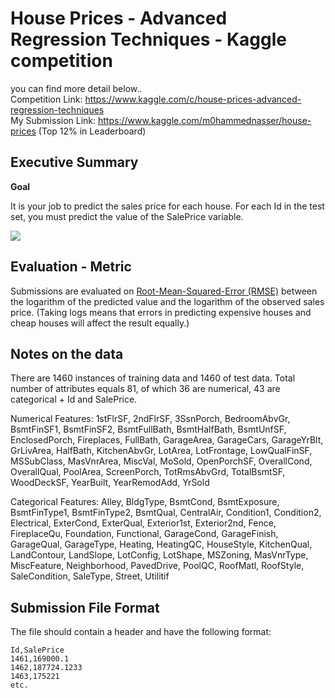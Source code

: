 # House Prices - Advanced Regression Techniques - Kaggle competition 

you can find more detail below.. <br>
Competition Link: https://www.kaggle.com/c/house-prices-advanced-regression-techniques <br>
My Submission Link: https://www.kaggle.com/m0hammednasser/house-prices  (Top 12% in Leaderboard)


## Executive Summary

**Goal**

It is your job to predict the sales price for each house. For each Id in the test set, you must predict the value of the SalePrice variable.

<img src = 'https://chernovteam.com/wp-content/uploads/2017/09/Manufactured-home-values.png'>

## Evaluation - Metric

Submissions are evaluated on [Root-Mean-Squared-Error (RMSE)](https://en.wikipedia.org/wiki/Root-mean-square_deviation) between the logarithm of the predicted value and the logarithm of the observed sales price. (Taking logs means that errors in predicting expensive houses and cheap houses will affect the result equally.)

## Notes on the data

There are 1460 instances of training data and 1460 of test data. Total number of attributes equals 81, of which 36 are numerical, 43 are categorical + Id and SalePrice.

Numerical Features: 1stFlrSF, 2ndFlrSF, 3SsnPorch, BedroomAbvGr, BsmtFinSF1, BsmtFinSF2, BsmtFullBath, BsmtHalfBath, BsmtUnfSF, EnclosedPorch, Fireplaces, FullBath, GarageArea, GarageCars, GarageYrBlt, GrLivArea, HalfBath, KitchenAbvGr, LotArea, LotFrontage, LowQualFinSF, MSSubClass, MasVnrArea, MiscVal, MoSold, OpenPorchSF, OverallCond, OverallQual, PoolArea, ScreenPorch, TotRmsAbvGrd, TotalBsmtSF, WoodDeckSF, YearBuilt, YearRemodAdd, YrSold

Categorical Features: Alley, BldgType, BsmtCond, BsmtExposure, BsmtFinType1, BsmtFinType2, BsmtQual, CentralAir, Condition1, Condition2, Electrical, ExterCond, ExterQual, Exterior1st, Exterior2nd, Fence, FireplaceQu, Foundation, Functional, GarageCond, GarageFinish, GarageQual, GarageType, Heating, HeatingQC, HouseStyle, KitchenQual, LandContour, LandSlope, LotConfig, LotShape, MSZoning, MasVnrType, MiscFeature, Neighborhood, PavedDrive, PoolQC, RoofMatl, RoofStyle, SaleCondition, SaleType, Street, Utilitif

## Submission File Format

The file should contain a header and have the following format:

```
Id,SalePrice
1461,169000.1
1462,187724.1233
1463,175221
etc.

```
